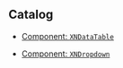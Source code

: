 ﻿## Catalog

-   [Component: `XNDataTable`](./Component_DataTable.md)

-   [Component: `XNDropdown`](./Component_DataTable.md)
